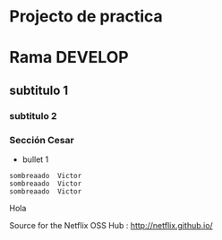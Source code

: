 # Projecto de practica
# Rama DEVELOP
## subtitulo 1
### subtitulo 2

### Sección Cesar

* bullet 1
```
sombreaado  Victor
sombreaado  Victor
sombreaado  Victor
```
Hola


Source for the Netflix OSS Hub : http://netflix.github.io/
